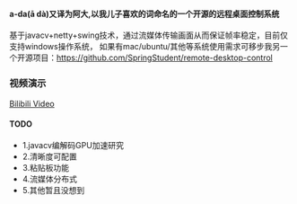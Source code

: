 #### a-da(ā dà)又译为阿大,以我儿子喜欢的词命名的一个开源的远程桌面控制系统

基于javacv+netty+swing技术，通过流媒体传输画面从而保证帧率稳定，目前仅支持windows操作系统，
如果有mac/ubuntu/其他等系统使用需求可移步我另一个开源项目：https://github.com/SpringStudent/remote-desktop-control

### 视频演示

[Bilibili Video](https://www.bilibili.com/video/BV1fRQ7YSEDo/)

#### TODO

* 1.javacv编解码GPU加速研究
* 2.清晰度可配置
* 3.粘贴板功能
* 4.流媒体分布式
* 5.其他暂且没想到
